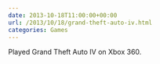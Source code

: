 ```yaml
---
date: 2013-10-18T11:00:00+00:00
url: /2013/10/18/grand-theft-auto-iv.html
categories: Games
---
```

Played Grand Theft Auto IV on Xbox 360. 


